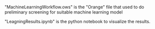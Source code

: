 "MachineLearningWorkflow.ows" is the "Orange" file that used to do preliminary screening for suitable machine learning model

"LeagningResults.ipynb" is the python notebook to visualize the results.